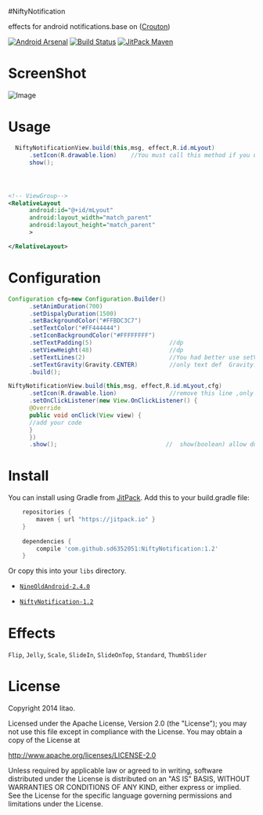 #NiftyNotification 

effects for android notifications.base on ([Crouton][1])

[![Android Arsenal](http://img.shields.io/badge/%20%20%20Android%20%20Arsenal%20%20%20-%20%20%20NiftyNotification%20%20%20-blue.svg)](http://android-arsenal.com/details/1/888)
[![Build Status](https://api.travis-ci.org/sd6352051/NiftyNotification.svg?branch=master)](https://travis-ci.org/sd6352051/NiftyNotification)
[![JitPack Maven](https://img.shields.io/github/tag/sd6352051/NiftyNotification.svg?label=JitPack%20Maven)](https://jitpack.io/#sd6352051/NiftyNotification)

# ScreenShot

![Image][2]


# Usage
``` java
  NiftyNotificationView.build(this,msg, effect,R.id.mLyout)
      .setIcon(R.drawable.lion)    //You must call this method if you use ThumbSlider effect
      show();

```
#

```xml

<!-- ViewGroup-->
<RelativeLayout
      android:id="@+id/mLyout"
      android:layout_width="match_parent"
      android:layout_height="match_parent"
      >

</RelativeLayout>
```

# Configuration

``` java
Configuration cfg=new Configuration.Builder()
      .setAnimDuration(700)
      .setDispalyDuration(1500)
      .setBackgroundColor("#FFBDC3C7")
      .setTextColor("#FF444444")
      .setIconBackgroundColor("#FFFFFFFF")
      .setTextPadding(5)                      //dp
      .setViewHeight(48)                      //dp
      .setTextLines(2)                        //You had better use setViewHeight and setTextLines together
      .setTextGravity(Gravity.CENTER)         //only text def  Gravity.CENTER,contain icon Gravity.CENTER_VERTICAL
      .build();

NiftyNotificationView.build(this,msg, effect,R.id.mLyout,cfg)
      .setIcon(R.drawable.lion)               //remove this line ,only text
      .setOnClickListener(new View.OnClickListener() {
      @Override
      public void onClick(View view) {
      //add your code
      }
      })
      .show();                               //  show(boolean) allow duplicates   or showSticky() sticky notification,you can call removeSticky() method close it

```

# Install

You can install using Gradle from [JitPack](https://jitpack.io/#sd6352051/NiftyNotification). Add this to your build.gradle file:

```gradle
	repositories {
	    maven { url "https://jitpack.io" }
	}
	
	dependencies {
	    compile 'com.github.sd6352051:NiftyNotification:1.2'
	}
```

Or copy this into your `libs` directory.
-   [`NineOldAndroid-2.4.0`](https://github.com/downloads/JakeWharton/NineOldAndroids/nineoldandroids-2.4.0.jar)

-   [`NiftyNotification-1.2`](https://github.com/sd6352051/NiftyNotification/blob/master/releases/niftynotification-1.2.jar?raw=true)

  
# Effects
`Flip`, `Jelly`, `Scale`, `SlideIn`, `SlideOnTop`, `Standard`, `ThumbSlider`

# License
Copyright 2014 litao.

Licensed under the Apache License, Version 2.0 (the "License");
you may not use this file except in compliance with the License.
You may obtain a copy of the License at

   http://www.apache.org/licenses/LICENSE-2.0

Unless required by applicable law or agreed to in writing, software
distributed under the License is distributed on an "AS IS" BASIS,
WITHOUT WARRANTIES OR CONDITIONS OF ANY KIND, either express or implied.
See the License for the specific language governing permissions and
limitations under the License.


[1]: https://github.com/keyboardsurfer/Crouton
[2]: https://raw.githubusercontent.com/sd6352051/NiftyNotification/master/screenshot/ss.gif

